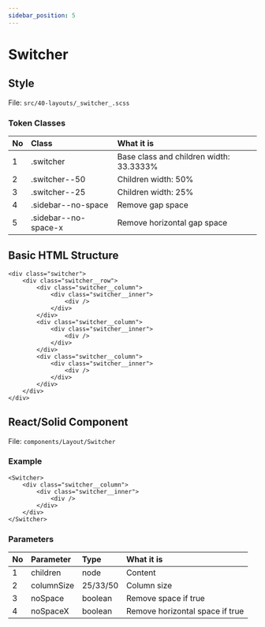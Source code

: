 ```yaml
---
sidebar_position: 5
---
```

# Switcher

## Style
File: ```src/40-layouts/_switcher_.scss```

### Token Classes
| No | Class | What it is |
| :-| :-| :-|
| 1 | .switcher | Base class and children width: 33.3333% |
| 2 | .switcher--50 | Children width: 50% |
| 3 | .switcher--25 | Children width: 25% |
| 4 | .sidebar--no-space | Remove gap space |
| 5 | .sidebar--no-space-x | Remove horizontal gap space |

## Basic HTML Structure
```
<div class="switcher">
    <div class="switcher__row">
        <div class="switcher__column">
            <div class="switcher__inner">
                <div />
            </div>
        </div>
        <div class="switcher__column">
            <div class="switcher__inner">
                <div />
            </div>
        </div>
        <div class="switcher__column">
            <div class="switcher__inner">
                <div />
            </div>
        </div>
    </div>
</div>
```

## React/Solid Component
File: ```components/Layout/Switcher```
### Example
```
<Switcher>
    <div class="switcher__column">
        <div class="switcher__inner">
            <div />
        </div>
    </div>
</Switcher>
```

### Parameters
| No | Parameter | Type | What it is |
| :-| :-| :-| :-|
| 1 | children | node | Content |
| 2 | columnSize | 25/33/50 | Column size |
| 3 | noSpace | boolean | Remove space if true |
| 4 | noSpaceX | boolean | Remove horizontal space if true |